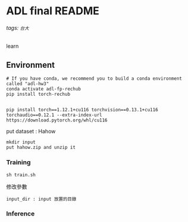 # ADL final README
###### tags: `台大`

learn

## Environment
```
# If you have conda, we recommend you to build a conda environment called "adl-hw3"
conda activate adl-fp-rechub
pip install torch-rechub


pip install torch==1.12.1+cu116 torchvision==0.13.1+cu116 torchaudio==0.12.1 --extra-index-url https://download.pytorch.org/whl/cu116
```

put dataset : Hahow
```
mkdir input
put hahow.zip and unzip it
```

### Training
```
sh train.sh
```

修改參數
```
input_dir : input 放置的目錄
```

### Inference
```
```

